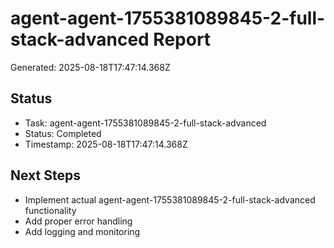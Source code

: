 # agent-agent-1755381089845-2-full-stack-advanced Report

Generated: 2025-08-18T17:47:14.368Z

## Status
- Task: agent-agent-1755381089845-2-full-stack-advanced
- Status: Completed
- Timestamp: 2025-08-18T17:47:14.368Z

## Next Steps
- Implement actual agent-agent-1755381089845-2-full-stack-advanced functionality
- Add proper error handling
- Add logging and monitoring
